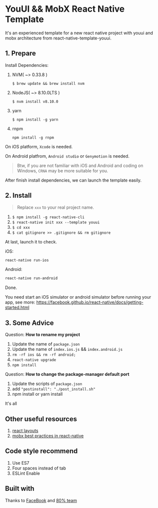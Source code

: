 # YouUI && MobX React Native Template

It's an experienced template for a new react native project with youui and mobx architecture from react-native-template-youui.


## 1. Prepare

Install Dependencies:

1. NVM( ~> 0.33.8 )

   `$ brew update && brew install nvm`


1. NodeJS( ~> 8.10.0LTS )

   `$ nvm install v8.10.0`

2. yarn

    `$ npm install -g yarn`

3. rnpm

    `npm install -g rnpm`

On iOS platform, `Xcode` is needed.

On Android platfrom, `Android studio` or `Genymotion` is needed.

> Btw, if you are not familiar with iOS and Android and coding on Windows, `CRNA` may be more suitable for you.

After finish install dependencies, we can launch the template easily.

## 2. Install

> Replace `xxx` to your real project name.

1. `$ npm install -g react-native-cli`
2. `$ react-native init xxx --template youui`
3. `$ cd xxx`
4. `$ cat gitignore >> .gitignore && rm gitignore`

At last, launch it to check.

iOS:

```bash
react-native run-ios
```

Android:

```bash
react-native run-android
```

Done.

You need start an iOS simulator or android simulator before running your app, see more: https://facebook.github.io/react-native/docs/getting-started.html


## 3. Some Advice

Question: **How to rename my project**

1. Update the name of `package.json`
2. Update the name of `index.ios.js` && `index.android.js`
3. `rm -rf ios && rm -rf android;`
4. `react-native upgrade`
5. `npm install`

Question: **How to change the package-manager default port**

1. Update the scripts of `package.json`
2. add `"postinstall": "./post_install.sh"`
3. npm install or yarn install

It's all


## Other useful resources

1. [react layouts](https://facebook.github.io/react-native/docs/layout-props.html)
2. [mobx best practices in react-native](http://mobxjs.github.io/mobx/best/pitfalls.html)


## Code style recommend

1. Use ES7
2. Four spaces instead of tab
3. ESLint Enable

## Built with

Thanks to [FaceBook](http://facebook.github.io/react-native/) and [80% team](https://www.80percent.io)


